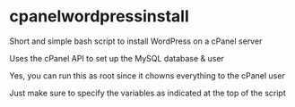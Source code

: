 # cpanelwordpressinstall
Short and simple bash script to install WordPress on a cPanel server

Uses the cPanel API to set up the MySQL database & user

Yes, you can run this as root since it chowns everything to the cPanel user

Just make sure to specify the variables as indicated at the top of the script
